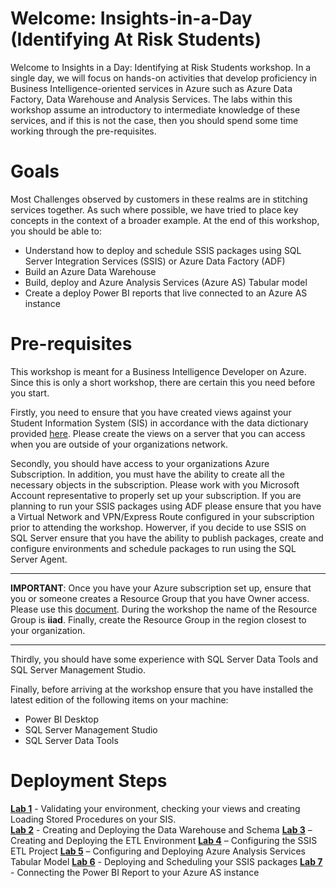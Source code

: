﻿
# Welcome: Insights-in-a-Day (Identifying At Risk Students)

Welcome to Insights in a Day:  Identifying at Risk Students workshop.  In a single day, we will focus on hands-on activities that develop proficiency in Business Intelligence-oriented services in Azure such as Azure Data Factory, Data Warehouse and Analysis Services.  The labs within this workshop assume an introductory to intermediate knowledge of these services, and if this is not the case, then you should spend some time working through the pre-requisites.

# Goals
Most Challenges observed by customers in these realms are in stitching services together.  As such where possible, we have tried to place key concepts in the context of a broader example.
At the end of this workshop, you should be able to:

- Understand how to deploy and schedule SSIS packages using SQL Server Integration Services (SSIS) or Azure Data Factory (ADF)
- Build an Azure Data Warehouse 
- Build, deploy and Azure Analysis Services (Azure AS) Tabular model
- Create a deploy Power BI reports that live connected to an Azure AS instance 


# Pre-requisites
This workshop is meant for a Business Intelligence Developer on Azure.  Since this is only a short workshop, there are certain this you need before you start.

Firstly, you need to ensure that you have created views against your Student Information System (SIS) in accordance with the data dictionary provided [here](https://github.com/pleblanc72/Insights-in-a-Day/tree/master/1%20-%20Data%20Dictionary).  Please create the views on a server that you can access when you are outside of your organizations network. 

Secondly, you should have access to your organizations Azure Subscription.  In addition, you must have the ability to create all the necessary objects in the subscription.  Please work with you Microsoft Account representative to properly set up your subscription.  If you are planning to run your SSIS packages using ADF please ensure that you have a Virtual Network and VPN/Express Route configured in your subscription prior to attending the workshop. Howerver, if you decide to use SSIS on SQL Server ensure that you have the ability to publish packages, create and configure environments and schedule packages to run using the SQL Server Agent.

**************************************************************************************************************************************************************************************** 
**IMPORTANT**:  Once you have your Azure subscription set up,  ensure that you or someone creates a Resource Group that you have Owner access. Please use this <a href="https://docs.microsoft.com/en-us/azure/azure-resource-manager/resource-group-portal" target="_blank">document</a>.  During the workshop the name of the Resource Group is **iiad**.  Finally, create the Resource Group in the region closest to your organization.
**************************************************************************************************************************************************************************************** 

Thirdly, you should have some experience with SQL Server Data Tools and SQL Server Management Studio.

Finally, before arriving at the workshop ensure that you have installed the latest edition of the following items on your machine:
- Power BI Desktop
- SQL Server Management Studio
- SQL Server Data Tools 

# Deployment Steps

[**Lab 1**](https://github.com/pleblanc72/Insights-in-a-Day/tree/master/1%20-%20Lab%201%20Validating%20Data%20Dictionary) - Validating your environment, checking your views and creating Loading Stored Procedures on your SIS.  
[**Lab 2**](https://github.com/pleblanc72/Insights-in-a-Day/tree/master/2%20-%20Lab%202%20Creating%20and%20Deploying%20the%20Data%20Warehouse%20and%20Schema)  - Creating and Deploying the Data Warehouse and Schema
[**Lab 3**](https://github.com/pleblanc72/Insights-in-a-Day/tree/master/3%20-%20Lab%203%20Creating%20and%20Deploying%20the%20ETL%20Environment) – Creating and Deploying the ETL Environment
[**Lab 4**](https://github.com/pleblanc72/Insights-in-a-Day/tree/master/5%20-%20Lab%205%20Configuring%20the%20SSIS%20ETL%20Project) – Configuring the SSIS ETL Project
[**Lab 5**](https://github.com/pleblanc72/Insights-in-a-Day/tree/master/4%20-%20Lab%204%20Configuring%20and%20Deploying%20Azure%20Analysis%20Services%20Tabular%20Model) – Configuring and Deploying Azure Analysis Services Tabular Model
[**Lab 6**]() - Deploying and Scheduling your SSIS packages
[**Lab 7**]() - Connecting the Power BI Report to your Azure AS instance  



